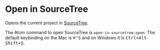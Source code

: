 # Open in SourceTree

Opens the current project in [SourceTree](http://sourcetreeapp.com).

The Atom command to open SourceTree is `open-in-sourcetree:open`.  The default keybinding on the Mac is <kbd>&#8984;&#8963;S</kbd> and on Windows it is <kbd>Ctrl+Alt-Shift+S</kbd>.
